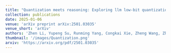 ```yaml
---
title: "Quantization meets reasoning: Exploring llm low-bit quantization degradation for mathematical reasoning"
collection: publications
date: 2025-01-06
venue: 'arXiv preprint arXiv:2501.03035'
venue_short: 'arXiv'
authors: 'Zhen Li, Yupeng Su, Runming Yang, Congkai Xie, Zheng Wang, Zhongwei Xie, Ngai Wong, Hongxia Yang'
thumbnail: '/images/Quantization.png'
arxiv: 'https://arxiv.org/pdf/2501.03035'
---
```


